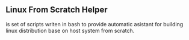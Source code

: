 Linux From Scratch Helper
-------------------------
<p>is set of scripts writen in bash to provide automatic asistant for building<br>
linux distribution base on host system from scratch.</p>
